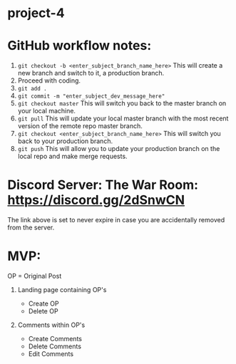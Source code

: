 # project-4

# GitHub workflow notes:
1. ```git checkout -b <enter_subject_branch_name_here>``` This will create a new branch and switch to it, a production branch.
2. Proceed with coding.
3. ```git add .```
4. ```git commit -m "enter_subject_dev_message_here"```
5. ```git checkout master``` This will switch you back to the master branch on your local machine.
6. ```git pull``` This will update your local master branch with the most recent version of the remote repo master branch.
7. ```git checkout <enter_subject_branch_name_here>``` This will switch you back to your production branch.
8. ```git push``` This will allow you to update your production branch on the local repo and make merge requests.


# Discord Server: The War Room: https://discord.gg/2dSnwCN
The link above is set to never expire in case you are accidentally removed from the server.

# MVP:
OP = Original Post
1. Landing page containing OP's
    * Create OP
    * Delete OP

2. Comments within OP's
    * Create Comments
    * Delete Comments
    * Edit Comments